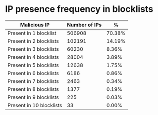 # IP presence frequency in blocklists
| Malicious IP | Number of IPs | % |
|----|----|----|
| Present in 1 blocklist | 506908 | 70.38% |
| Present in 2 blocklists | 102191 | 14.19% |
| Present in 3 blocklists | 60230 | 8.36% |
| Present in 4 blocklists | 28004 | 3.89% |
| Present in 5 blocklists | 12638 | 1.75% |
| Present in 6 blocklists | 6186 | 0.86% |
| Present in 7 blocklists | 2463 | 0.34% |
| Present in 8 blocklists | 1377 | 0.19% |
| Present in 9 blocklists | 225 | 0.03% |
| Present in 10 blocklists | 33 | 0.00% |
